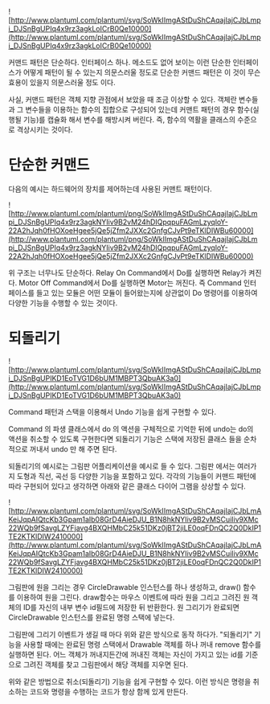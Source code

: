 ![http://www.plantuml.com/plantuml/svg/SoWkIImgAStDuShCAqajIajCJbLmpi_DJSnBgUPIq4x9rz3agkLoICrB0Qe10000](http://www.plantuml.com/plantuml/svg/SoWkIImgAStDuShCAqajIajCJbLmpi_DJSnBgUPIq4x9rz3agkLoICrB0Qe10000)

커맨드 패턴은 단순하다. 인터페이스 하나. 메소드도 없어 보이는 이런 단순한 인터페이스가 어떻게 패턴이 될 수 있는지 의문스러울 정도로 단순한 커맨드 패턴은 이 것이 무슨 효용이 있을지 의문스러울 정도 이다.

사실, 커맨드 패턴은 객체 지향 관점에서 보았을 때 조금 이상할 수 있다. 객체란 변수들과 그 변수들을 이용하는 함수의 집합으로 구성되어 있는데 커맨트 패턴의 경우 함수(실행될 기능)를 캡슐화 해서 변수를 해방시켜 버린다. 즉, 함수의 역활을 클래스의 수준으로 격상시키는 것이다. 

# 단순한 커맨드

다음의 예시는 하드웨어의 장치를 제어하는데 사용된 커맨트 패턴이다.

![http://www.plantuml.com/plantuml/png/SoWkIImgAStDuShCAqajIajCJbLmpi_DJSnBgUPIq4x9rz3agkNYIiv9B2vM24hDIQpqpuFAGmLzyqloY-22A2hJqh0fHOXoeHgee5jQe5jZfm2JXXc2GnfgCJvPt9eTKlDIWBu60000](http://www.plantuml.com/plantuml/png/SoWkIImgAStDuShCAqajIajCJbLmpi_DJSnBgUPIq4x9rz3agkNYIiv9B2vM24hDIQpqpuFAGmLzyqloY-22A2hJqh0fHOXoeHgee5jQe5jZfm2JXXc2GnfgCJvPt9eTKlDIWBu60000)

위 구조는 너무나도 단순하다. Relay On Command에서 Do를 실행하면 Relay가 켜진다. Motor Off Command에서 Do를 실행하면 Motor는 꺼진다. 즉 Command 인터페이스를 들고 있는 모듈은 어떤 모듈이 들어왔는지에 상관없이 Do  명령어를 이용하여 다양한 기능을 수행할 수 있는 것이다.

# 되돌리기

![http://www.plantuml.com/plantuml/svg/SoWkIImgAStDuShCAqajIajCJbLmpi_DJSnBgUPIKD1EoTVG1D6bUM1MBPT3QbuAK3a0](http://www.plantuml.com/plantuml/svg/SoWkIImgAStDuShCAqajIajCJbLmpi_DJSnBgUPIKD1EoTVG1D6bUM1MBPT3QbuAK3a0)

Command 패턴과 스택을 이용해서 Undo 기능을 쉽게 구현할 수 있다.

Command 의 파생 클래스에서 do 의 액션을 구체적으로 기억한 뒤에 undo는 do의 액션을 취소할 수 있도록 구현한다면 되돌리기 기능은 스택에 저장된 클래스 들을 순차적으로 꺼내서 undo 만 해 주면 된다.

되돌리기의 예시로는 그림판 어플리케이션을 예시로 들 수 있다. 그림판 에서는 여러가지 도형과 직선, 곡선 등 다양한 기능을 포함하고 있다. 각각의 기능들이 커맨드 패턴에 따라 구현되어 있다고 생각하면 아래와 같은 클래스 다이어 그램을 상상할 수 있다.

![http://www.plantuml.com/plantuml/svg/SoWkIImgAStDuShCAqajIajCJbLmAKeiJqpAIQtcKb3Gpam1aIb08GrD4AieDJU_B1N8hkNYIiv9B2vMSCuiIiv9XMc22WQb9fSavgLZYFjavg4BXQHMbC25k51DKz0jBT2jiLE0oqFDnQC2Q0DkIP1TE2KTKlDIW2410000](http://www.plantuml.com/plantuml/svg/SoWkIImgAStDuShCAqajIajCJbLmAKeiJqpAIQtcKb3Gpam1aIb08GrD4AieDJU_B1N8hkNYIiv9B2vMSCuiIiv9XMc22WQb9fSavgLZYFjavg4BXQHMbC25k51DKz0jBT2jiLE0oqFDnQC2Q0DkIP1TE2KTKlDIW2410000)

그림판에 원을 그리는 경우 CircleDrawable 인스턴스를 하나 생성하고, draw() 함수를 이용하여 원을 그린다. draw함수는 마우스 이벤트에 따라 원을 그리고 그려진 원 객체의 ID를 자신의 내부 변수 id필드에 저장한 뒤 반환한다. 원 그리기가 완료되면 CircleDrawable 인스턴스를 완료된 명령 스택에 넣는다.

그림판에 그리기 이벤트가 생길 때 마다 위와 같은 방식으로 동작 하다가. "되돌리기" 기능을 사용할 때에는 완료된 명령 스택에서 Drawable 객체를 하나 꺼내 remove 함수를 실행하면 된다. 어느 객체가 꺼내지든간에 꺼내진 객체는 자신이 가지고 있는 id를 기준으로 그려진 객체를 찾고 그림판에서 해당 객체를 지우면 된다.

위와 같은 방법으로 취소(되돌리기) 기능을 쉽게 구현할 수 있다. 이런 방식은 명령을 취소하는 코드와 명령을 수행하는 코드가 항상 함께 있게 만든다.

